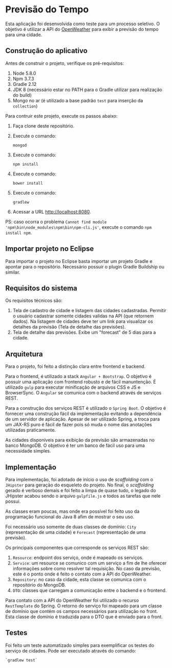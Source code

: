 # Previsão do Tempo 

Esta aplicação foi desenvolvida como teste para um processo seletivo. O objetivo é utilizar a API do [OpenWeather](http://openweathermap.org/api) para exibir a previsão do tempo para uma cidade.

## Construção do aplicativo

Antes de construir o projeto, verifique os pré-requisitos:

1. Node 5.8.0
2. Npm 3.7.3
3. Gradle 2.12
4. JDK 8 (necessário estar no PATH para o Gradle utilizar para realização do build)
5. Mongo no ar (é utilizado a base padrão `test` para inserção da `collection`)

Para contruir este projeto, execute os passos abaixo:

1. Faça clone deste repositório.
2. Execute o comando:

    `mongod`
	
3. Execute o comando:

    `npm install`

4. Execute o comando: 

    `bower install`

5. Execute o comando:

   `gradlew`

6. Acessar a URL [http://localhost:8080](http://localhost:8080).

PS: caso ocorra o problema `Cannot find module 'npm\bin\node_modules\npm\bin\npm-cli.js'`, execute o comando `npm install npm`.

## Importar projeto no Eclipse

Para importar o projeto no Eclipse basta importar um projeto Gradle e apontar para o repositório. Necessário possuir o plugin Gradle Buildship ou similar.

## Requisitos do sistema

Os requisitos técnicos são:

1. Tela de cadastro de cidade e listagem das cidades cadastradas. Permitir o usuário cadastrar somente cidades validas na API (que retornem dados). Na listagem de cidades deve ter um link para visualizar os detalhes da previsão (Tela de detalhe das previsões).
2. Tela de detalhe das previsões. Exibe um "forecast" de 5 dias para a cidade.

## Arquitetura

Para o projeto, foi feito a distinção clara entre frontend e backend.

Para o frontend, é utilizado a stack `Angular + Bootstrap`. O objetivo é possuir uma aplicação com frontend robusto e de fácil manuntenção. É utilizado `gulp` para executar minificação de arquivos CSS e JS e BrowserSync. O `Angular` se comunica com o backend através de serviços REST.

Para a construção dos serviços REST é utilizado o `Spring Boot`. O objetivo é fornecer uma construção fácil da implementação evitando a dependência de um servidor de aplicação. Apesar de ser utilizado Spring, a troca para um JAX-RS puro é fácil de fazer pois só muda o nome das anotações utilizadas praticamente.

As cidades disponíveis para exibição da previsão são armazenadas no banco MongoDB. O objetivo é ter um banco de fácil uso para uma necessidade simples.

## Implementação

Para implementação, foi adotado de início o uso de *scaffolding* com o `JHipster` para geração do esqueleto do projeto. No final, o *scaffolding* gerado é verboso demais e foi feito a limpa de quase tudo, o legado do JHipster acabou sendo o arquivo `gulpfile.js` e todos as tarefas que nele possui.

As classes eram poucas, mas onde era possível foi feito uso da programação funcional do Java 8 afim de mostrar o seu uso.

Foi necessário uso somente de duas classes de domínio: `City` (representação de uma cidade) e `Forecast` (representação de uma previsão).

Os principais componentes que corresponde os serviços REST são:

1. `Resource`: endpoint dos serviço, onde é mapeado os serviços.
2. `Service`: um resource se comunico com um serviço a fim de lhe oferecer informações sobre como resolver tal requisição. No caso da previsão, este é o ponto onde é feito o contato com a API do OpenWeather.
3. `Repository`: no caso da cidade, esta classe se comunica com o repositório do MongoDB.
4. `DTO`: classes que carregam a comunicação entre o backend e o frontend.

Para contato com a API do OpenWeather foi utilizado o recurso `RestTemplate` do Spring. O retorno do serviço foi mapeado para um classe de domínio que contém os campos necessários para utilização no front. Esta classe de domínio é traduzida para o DTO que é enviado para o front. 

## Testes

Foi feito um teste automatizado simples para exemplificar os testes do serviço de cidades. Pode ser executado através do comando:

    `gradlew test`

